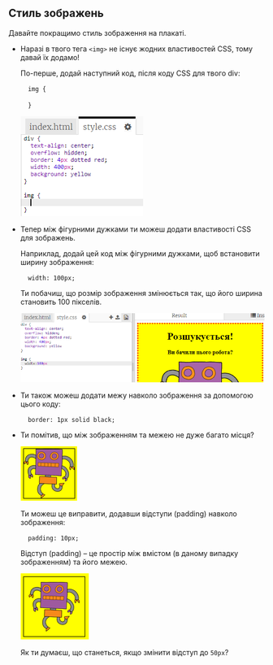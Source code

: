 ## Стиль зображень

Давайте покращимо стиль зображення на плакаті.

+ Наразі в твого тега `<img>` не існує жодних властивостей CSS, тому давай їх додамо!
    
    По-перше, додай наступний код, після коду CSS для твого div:
    
        img {
        
        }
        
    
    ![знімок екрана](images/wanted-img-css.png)

+ Тепер між фігурними дужками ти можеш додати властивості CSS для зображень.
    
    Наприклад, додай цей код між фігурними дужками, щоб встановити ширину зображення:
    
        width: 100px;
        
    
    Ти побачиш, що розмір зображення змінюється так, що його ширина становить 100 пікселів.
    
    ![знімок екрана](images/wanted-img-width.png)

+ Ти також можеш додати межу навколо зображення за допомогою цього коду:
    
        border: 1px solid black;
        

+ Ти помітив, що між зображенням та межею не дуже багато місця?
    
    ![знімок екрана](images/wanted-img-border.png)
    
    Ти можеш це виправити, додавши відступи (padding) навколо зображення:
    
        padding: 10px;
        
    
    Відступ (padding) – це простір між вмістом (в даному випадку зображенням) та його межею.
    
    ![знімок екрана](images/wanted-img-padding.png)
    
    Як ти думаєш, що станеться, якщо змінити відступ до `50px`?